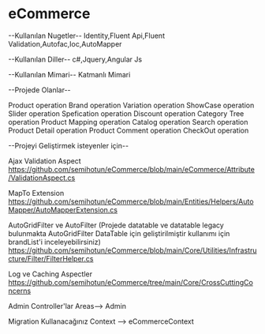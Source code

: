 # eCommerce
--Kullanılan Nugetler--
Identity,Fluent Api,Fluent Validation,Autofac,Ioc,AutoMapper

--Kullanılan Diller--
c#,Jquery,Angular Js

--Kullanılan Mimari--
Katmanlı Mimari


--Projede Olanlar--

Product operation 
Brand operation 
Variation operation
ShowCase operation
Slider operation
Spefication operation
Discount operation
Category Tree operation
Product Mapping operation
Catalog operation
Search operation
Product Detail operation
Product Comment operation
CheckOut operation


--Projeyi Geliştirmek isteyenler için--

Ajax Validation Aspect
https://github.com/semihotun/eCommerce/blob/main/eCommerce/Attribute/ValidationAspect.cs

MapTo Extension
https://github.com/semihotun/eCommerce/blob/main/Entities/Helpers/AutoMapper/AutoMapperExtension.cs

AutoGridFilter ve AutoFilter (Projede datatable ve datatable legacy bulunmakta AutoGridFilter DataTable için geliştirilmiştir kullanımı için brandList'i inceleyebilirsiniz)
https://github.com/semihotun/eCommerce/blob/main/Core/Utilities/Infrastructure/Filter/FilterHelper.cs

Log ve Caching Aspectler
https://github.com/semihotun/eCommerce/tree/main/Core/CrossCuttingConcerns

Admin Controller'lar Areas--> Admin

Migration Kullanacağınız Context --> eCommerceContext


















